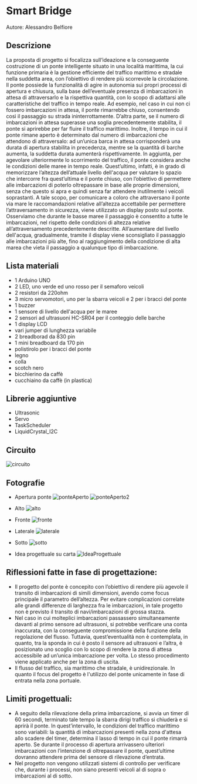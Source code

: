 # Smart Bridge

Autore: Alessandro Belfiore

## Descrizione
La proposta di progetto si focalizza sull’ideazione e la conseguente costruzione di un ponte intelligente situato in una località marittima, la cui funzione primaria è la gestione efficiente del traffico marittimo e stradale nella suddetta area, con l’obiettivo di rendere più 
scorrevole la circolazione. 
Il ponte possiede la funzionalità di agire in autonomia sui propri processi di apertura e chiusura, sulla base dell’eventuale presenza di imbarcazioni in attesa di attraversarlo e la rispettiva quantità, con lo scopo di adattarsi alle caratteristiche del traffico in tempo reale. 
Ad esempio, nel caso in cui  non ci fossero imbarcazioni in attesa, il ponte rimarrebbe chiuso, consentendo così il passaggio su strada ininterrottamente. 
D’altra parte, se il numero di imbarcazioni in attesa superasse una soglia precedentemente stabilita, il ponte si aprirebbe per far fluire il traffico marittimo.
Inoltre, il tempo in cui il ponte rimane aperto è determinato dal numero di imbarcazioni che attendono di attraversalo: ad un’unica barca in attesa corrisponderà una durata di apertura stabilita in precedenza, mentre se la quantità di barche aumenta, la suddetta durata aumenterà rispettivamente. 
In aggiunta, per agevolare ulteriormente lo scorrimento del traffico, il ponte considera anche le condizioni delle maree in tempo reale. Quest’ultimo, infatti, è in grado di memorizzare l’altezza dell’attuale livello dell'acqua per valutare lo spazio che intercorre fra quest’ultima e il ponte chiuso, con l’obiettivo di permettere alle imbarcazioni di poterlo oltrepassare in base alle proprie dimensioni, senza che questo si apra e quindi senza far attendere inutilmente i veicoli soprastanti. 
A tale scopo, per comunicare a coloro che attraversano il ponte via mare le raccomandazioni relative all’altezza accettabile per permettere l’attraversamento in sicurezza, viene utilizzato un display posto sul ponte. 
Osserviamo che durante le basse maree il passaggio è consentito a tutte le imbarcazioni, nel rispetto delle condizioni di altezza relative all’attraversamento precedentemente descritte. 
All’aumentare del livello dell'acqua, gradualmente,  tramite il display viene sconsigliato il passaggio alle imbarcazioni più alte, fino al raggiungimento della condizione di alta marea che vieta il passaggio a qualunque tipo di imbarcazione.

## Lista materiali
- 1 Arduino UNO
- 2 LED, uno verde ed uno rosso per il semaforo veicoli
- 2 resistori da 220ohm
- 3 micro servomotori, uno per la sbarra veicoli e 2 per i bracci del ponte
- 1 buzzer
- 1 sensore di livello dell'acqua per le maree
- 2 sensori ad ultrasuoni HC-SR04 per il conteggio delle barche
- 1 display LCD
- vari jumper di lunghezza variabile
- 2 breadborad da 830 pin
- 1 mini breadboard da 170 pin
- polistirolo per i bracci del ponte
- legno
- colla
- scotch nero
- bicchierino da caffè
- cucchiaino da caffè (in plastica)

## Librerie aggiuntive
- Ultrasonic
- Servo
- TaskScheduler
- LiquidCrystal_I2C

## Circuito
  ![circuito](https://github.com/AlessandroBelfiore257/ProgettoSistemiEmbedded/assets/73615267/feace116-4799-4990-80a4-540db4f57e7d)

## Fotografie

- Apertura ponte
  ![ponteAperto](https://github.com/AlessandroBelfiore257/ProgettoSistemiEmbedded/assets/73615267/719b2548-2dec-4b61-86b8-56ad704bd812)
  ![ponteAperto2](https://github.com/AlessandroBelfiore257/ProgettoSistemiEmbedded/assets/73615267/5b21038c-1641-415e-b9cd-28358c6ddb3a)
 
- Alto
  ![alto](https://github.com/AlessandroBelfiore257/ProgettoSistemiEmbedded/assets/73615267/e69f1c84-1e3c-4f40-adb9-e1db1b0049b0)
  
- Fronte
  ![fronte](https://github.com/AlessandroBelfiore257/ProgettoSistemiEmbedded/assets/73615267/7dc08228-8445-40d0-bd4e-788bfe66b6c0)
  
- Laterale
  ![laterale](https://github.com/AlessandroBelfiore257/ProgettoSistemiEmbedded/assets/73615267/26987972-5fed-4ece-bf9e-2bd9ae42a6d4)
 
- Sotto
  ![sotto](https://github.com/AlessandroBelfiore257/ProgettoSistemiEmbedded/assets/73615267/19891c3f-9f3e-4016-9794-bbaf3cc801e6)

- Idea progettuale su carta
  ![IdeaProgettuale](https://github.com/AlessandroBelfiore257/ProgettoSistemiEmbedded/assets/73615267/ece47596-ab2a-483f-9525-df2faefd5e04)

## Riflessioni fatte in fase di progettazione:
 - Il progetto del ponte è concepito con l’obiettivo di rendere più agevole il transito di imbarcazioni di simili dimensioni, 
   avendo come focus principale il parametro dell’altezza. Per evitare complicazioni correlate alle grandi differenze di larghezza 
   fra le imbarcazioni, in tale progetto non è previsto il transito di navi/imbarcazioni di grossa stazza.
 - Nel caso in cui molteplici imbarcazioni passassero simultaneamente davanti al primo sensore ad ultrasuoni, si potrebbe 
   verificare una conta inaccurata, con la conseguente compromissione della funzione della regolazione del flusso. 
   Tuttavia, quest’eventualità non è contemplata, in quanto, tra la sponda in cui è posto il sensore ad ultrasuoni e l’altra, è 
   posizionato uno scoglio con lo scopo di rendere la zona di attesa accessibile ad un’unica imbarcazione per volta. 
   Lo stesso procedimento viene applicato anche per la zona di uscita. 
 - Il flusso del traffico, sia marittimo che stradale, è unidirezionale. In quanto il focus del progetto è l'utilizzo del ponte 
   unicamente in fase di entrata nella zona portuale.

## Limiti progettuali: 
 - A seguito della rilevazione della prima imbarcazione, si avvia un timer di 60 secondi, terminato tale tempo la sbarra dirigi 
   traffico si chiuderà e si aprirà il ponte. 
   In quest’intervallo, le condizioni del traffico marittimo sono variabili: la quantità di imbarcazioni presenti nella zona d'attesa allo 
   scadere del timer, determina il lasso di tempo in cui il ponte rimarrà aperto. 
   Se durante il processo di apertura arrivassero ulteriori imbarcazioni con l’intenzione di oltrepassare il ponte, quest’ultime 
   dovranno attendere prima del sensore di rilevazione d’entrata.
 - Nel progetto non vengono utilizzati sistemi di controllo per verificare che, durante i processi, non siano presenti veicoli al 
   di sopra o imbarcazioni al di sotto.
